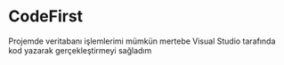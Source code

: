 # CodeFirst
Projemde veritabanı işlemlerimi mümkün mertebe Visual Studio tarafında kod yazarak gerçekleştirmeyi sağladım
